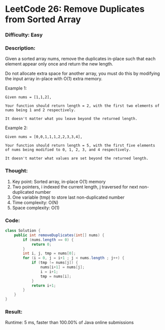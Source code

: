 # LeetCode 26: Remove Duplicates from Sorted Array

### Difficulty: Easy

### Description:

Given a sorted array nums, remove the duplicates in-place such that each element appear only once and return the new length.

Do not allocate extra space for another array, you must do this by modifying the input array in-place with O(1) extra memory.

Example 1:
```
Given nums = [1,1,2],

Your function should return length = 2, with the first two elements of nums being 1 and 2 respectively.

It doesn't matter what you leave beyond the returned length.
```

Example 2:
```
Given nums = [0,0,1,1,1,2,2,3,3,4],

Your function should return length = 5, with the first five elements of nums being modified to 0, 1, 2, 3, and 4 respectively.

It doesn't matter what values are set beyond the returned length.
```

### Thought:
1. Key point: Sorted array, in-place O(1) memory
2. Two pointers, i indexed the current length, j traversed for next non-duplicated number
3. One variable (tmp) to store last non-duplicated number
3. Time complexity: O(N)
4. Space complexity: O(1)

### Code:
```java
class Solution {
    public int removeDuplicates(int[] nums) {
        if (nums.length == 0) {
            return 0;
        }
        int i, j, tmp = nums[0];
        for (i = 0, j = i+1 ; j < nums.length ; j++) {
            if (tmp != nums[j]) {
                nums[i+1] = nums[j];
                i = i+1;
                tmp = nums[i];
            }
            return i+1;
        }
    }
}
```

### Result:
Runtime: 5 ms, faster than 100.00% of Java online submissions
